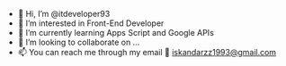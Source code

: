 - 👋 Hi, I’m @itdeveloper93
- 👀 I’m interested in Front-End Developer
- 🌱 I’m currently learning Apps Script and Google APIs
- 💞️ I’m looking to collaborate on ...
- 📫 You can reach me through my email 📧 iskandarzz1993@gmail.com

<!---
itdeveloper93/itdeveloper93 is a ✨ special ✨ repository because its `README.md` (this file) appears on your GitHub profile.
You can click the Preview link to take a look at your changes.
--->
